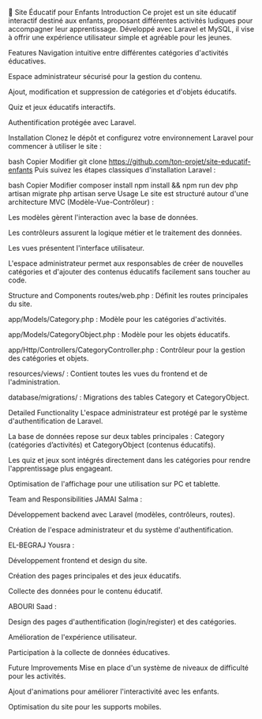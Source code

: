 🎯 Site Éducatif pour Enfants
Introduction
Ce projet est un site éducatif interactif destiné aux enfants, proposant différentes activités ludiques pour accompagner leur apprentissage. Développé avec Laravel et MySQL, il vise à offrir une expérience utilisateur simple et agréable pour les jeunes.

Features
Navigation intuitive entre différentes catégories d'activités éducatives.

Espace administrateur sécurisé pour la gestion du contenu.

Ajout, modification et suppression de catégories et d'objets éducatifs.

Quiz et jeux éducatifs interactifs.

Authentification protégée avec Laravel.

Installation
Clonez le dépôt et configurez votre environnement Laravel pour commencer à utiliser le site :

bash
Copier
Modifier
git clone https://github.com/ton-projet/site-educatif-enfants
Puis suivez les étapes classiques d'installation Laravel :

bash
Copier
Modifier
composer install
npm install && npm run dev
php artisan migrate
php artisan serve
Usage
Le site est structuré autour d'une architecture MVC (Modèle-Vue-Contrôleur) :

Les modèles gèrent l'interaction avec la base de données.

Les contrôleurs assurent la logique métier et le traitement des données.

Les vues présentent l'interface utilisateur.

L'espace administrateur permet aux responsables de créer de nouvelles catégories et d'ajouter des contenus éducatifs facilement sans toucher au code.

Structure and Components
routes/web.php : Définit les routes principales du site.

app/Models/Category.php : Modèle pour les catégories d'activités.

app/Models/CategoryObject.php : Modèle pour les objets éducatifs.

app/Http/Controllers/CategoryController.php : Contrôleur pour la gestion des catégories et objets.

resources/views/ : Contient toutes les vues du frontend et de l'administration.

database/migrations/ : Migrations des tables Category et CategoryObject.

Detailed Functionality
L'espace administrateur est protégé par le système d'authentification de Laravel.

La base de données repose sur deux tables principales : Category (catégories d’activités) et CategoryObject (contenus éducatifs).

Les quiz et jeux sont intégrés directement dans les catégories pour rendre l'apprentissage plus engageant.

Optimisation de l'affichage pour une utilisation sur PC et tablette.

Team and Responsibilities
JAMAI Salma :

Développement backend avec Laravel (modèles, contrôleurs, routes).

Création de l'espace administrateur et du système d'authentification.

EL-BEGRAJ Yousra :

Développement frontend et design du site.

Création des pages principales et des jeux éducatifs.

Collecte des données pour le contenu éducatif.

ABOURI Saad :

Design des pages d'authentification (login/register) et des catégories.

Amélioration de l'expérience utilisateur.

Participation à la collecte de données éducatives.

Future Improvements
Mise en place d'un système de niveaux de difficulté pour les activités.

Ajout d'animations pour améliorer l'interactivité avec les enfants.

Optimisation du site pour les supports mobiles.
